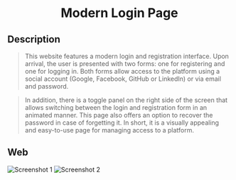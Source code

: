 <h1 align="center">Modern Login Page</h1>

## Description
> This website features a modern login and registration interface. Upon arrival, the user is presented with two forms: one for registering and one for logging in. Both forms allow access to the platform using a social account (Google, Facebook, GitHub or LinkedIn) or via email and password.

> In addition, there is a toggle panel on the right side of the screen that allows switching between the login and registration form in an animated manner. This page also offers an option to recover the password in case of forgetting it. In short, it is a visually appealing and easy-to-use page for managing access to a platform.

## Web
![Screenshot 1](https://imgur.com/sBl6DZU)
![Screenshot 2](https://imgur.com/W3AXDzK)